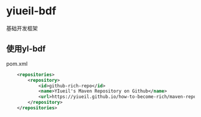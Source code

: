 # yiueil-bdf
基础开发框架

## 使用yl-bdf
pom.xml
```xml
    <repositories>
        <repository>
            <id>github-rich-repo</id>
            <name>YIueil's Maven Repository on Github</name>
            <url>https://yiueil.github.io/how-to-become-rich/maven-repo/</url>
        </repository>
    </repositories>
```